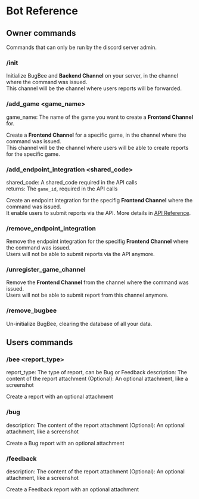 # Bot Reference

## Owner commands
Commands that can only be run by the discord server admin.  

### /init
Initialize BugBee and **Backend Channel** on your server, in the channel where the command was issued.  
This channel will be the channel where users reports will be forwarded.

### /add_game <game_name>
game_name: The name of the game you want to create a **Frontend Channel** for.

Create a **Frontend Channel** for a specific game, in the channel where the command was issued.  
This channel will be the channel where users will be able to create reports for the specific game.

### /add_endpoint_integration <shared_code>
shared_code: A shared_code required in the API calls  
returns: The `game_id`, required in the API calls

Create an endpoint integration for the specifig **Frontend Channel** where the command was issued.  
It enable users to submit reports via the API. More details in [API Reference](api_reference.md).

### /remove_endpoint_integration
Remove the endpoint integration for the specifig **Frontend Channel** where the command was issued.  
Users will not be able to submit reports via the API anymore. 

### /unregister_game_channel
Remove the **Frontend Channel** from the channel where the command was issued.  
Users will not be able to submit report from this channel anymore.

### /remove_bugbee
Un-initialize BugBee, clearing the database of all your data.

## Users commands
### /bee <report_type> <description> <attachement>
report_type: The type of report, can be Bug or Feedback
description: The content of the report
attachment (Optional): An optional attachment, like a screenshot

Create a report with an optional attachment

### /bug <description> <attachment>
description: The content of the report
attachment (Optional): An optional attachment, like a screenshot

Create a Bug report with an optional attachment

### /feedback <description> <attachment>
description: The content of the report
attachment (Optional): An optional attachment, like a screenshot

Create a Feedback report with an optional attachment
